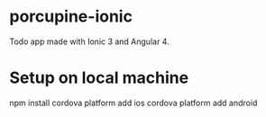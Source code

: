 # porcupine-ionic
Todo app made with Ionic 3 and Angular 4. 

# Setup on local machine
npm install
cordova platform add ios
cordova platform add android